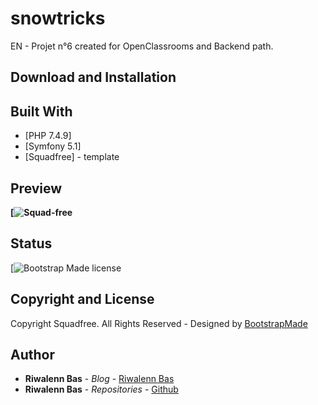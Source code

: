 # snowtricks

EN - Projet n°6 created for OpenClassrooms and Backend path.

## Download and Installation

## Built With

* [PHP 7.4.9]
* [Symfony 5.1]
* [Squadfree] - template

## Preview
**[![Squad-free](https://bootstrapmade.com/wp-content/themefiles/Squadfree/800.png)**

## Status
[![Bootstrap Made license](https://bootstrapmade.com/license/)

## Copyright and License
Copyright Squadfree. All Rights Reserved - Designed by [BootstrapMade](https://bootstrapmade.com)

## Author
* **Riwalenn Bas** - *Blog* - [Riwalenn Bas](https://www.riwalennbas.com)
* **Riwalenn Bas** - *Repositories* - [Github](https://github.com/riwalenn?tab=repositories)
